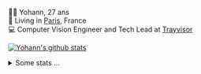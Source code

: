 <p>
  👨🏻 <bold>Yohann</bold>, 27 ans<br/>
  💼 Living in <a href="https://www.google.com/maps?q=paris">Paris</a>, France<br/>
  💻 Computer Vision Engineer and Tech Lead at <a href="https://trayvisor.com/">Trayvisor</a><br/>
</p>

<a href="https://github.com/anuraghazra/github-readme-stats"><img align="center" src="https://github-readme-stats-go94hl40s-yohann84l.vercel.app//api?username=yohann84L&show_icons=true&include_all_commits=true" alt="Yohann's github stats" /> </a>


<details>
  <summary>Some stats ...</summary><br/>
  

<!--START_SECTION:waka-->
![Code Time](http://img.shields.io/badge/Code%20Time-913%20hrs%2049%20mins-blue)

![Profile Views](http://img.shields.io/badge/Profile%20Views-0-blue)

**🐱 My GitHub Data** 

> 📦 440.7 kB Used in GitHub's Storage 
 > 
> 🏆 735 Contributions in the Year 2023
 > 
> 🚫 Not Opted to Hire
 > 
> 📜 24 Public Repositories 
 > 
> 🔑 21 Private Repositories 
 > 
**I'm an Early 🐤** 

```text
🌞 Morning                12364 commits       ████████░░░░░░░░░░░░░░░░░   31.60 % 
🌆 Daytime                22108 commits       ██████████████░░░░░░░░░░░   56.50 % 
🌃 Evening                4483 commits        ███░░░░░░░░░░░░░░░░░░░░░░   11.46 % 
🌙 Night                  172 commits         ░░░░░░░░░░░░░░░░░░░░░░░░░   00.44 % 
```
📅 **I'm Most Productive on Wednesday** 

```text
Monday                   7242 commits        █████░░░░░░░░░░░░░░░░░░░░   18.51 % 
Tuesday                  7208 commits        █████░░░░░░░░░░░░░░░░░░░░   18.42 % 
Wednesday                8859 commits        ██████░░░░░░░░░░░░░░░░░░░   22.64 % 
Thursday                 8261 commits        █████░░░░░░░░░░░░░░░░░░░░   21.11 % 
Friday                   7036 commits        ████░░░░░░░░░░░░░░░░░░░░░   17.98 % 
Saturday                 146 commits         ░░░░░░░░░░░░░░░░░░░░░░░░░   00.37 % 
Sunday                   375 commits         ░░░░░░░░░░░░░░░░░░░░░░░░░   00.96 % 
```


📊 **This Week I Spent My Time On** 

```text
🕑︎ Time Zone: Europe/Paris

💬 Programming Languages: 
Python                   9 hrs 9 mins        ████████████░░░░░░░░░░░░░   47.37 % 
JavaScript               7 hrs 7 mins        █████████░░░░░░░░░░░░░░░░   36.85 % 
Jupyter                  1 hr 21 mins        ██░░░░░░░░░░░░░░░░░░░░░░░   07.06 % 
SQL                      1 hr 11 mins        ██░░░░░░░░░░░░░░░░░░░░░░░   06.19 % 
JSON                     13 mins             ░░░░░░░░░░░░░░░░░░░░░░░░░   01.16 % 

🔥 Editors: 
PyCharm                  11 hrs 1 min        ██████████████░░░░░░░░░░░   57.04 % 
WebStorm                 7 hrs 8 mins        █████████░░░░░░░░░░░░░░░░   36.95 % 
VS Code                  1 hr 9 mins         ██░░░░░░░░░░░░░░░░░░░░░░░   06.01 % 

💻 Operating System: 
Mac                      19 hrs 19 mins      █████████████████████████   100.00 % 
```

**I Mostly Code in Python** 

```text
Python                   21 repos            ████████████░░░░░░░░░░░░░   50.00 % 
Jupyter Notebook         5 repos             ███░░░░░░░░░░░░░░░░░░░░░░   11.90 % 
JavaScript               3 repos             ██░░░░░░░░░░░░░░░░░░░░░░░   07.14 % 
HTML                     2 repos             █░░░░░░░░░░░░░░░░░░░░░░░░   04.76 % 
Shell                    1 repo              █░░░░░░░░░░░░░░░░░░░░░░░░   02.38 % 
```




 Last Updated on 05/12/2023 00:29:36 UTC
<!--END_SECTION:waka-->
